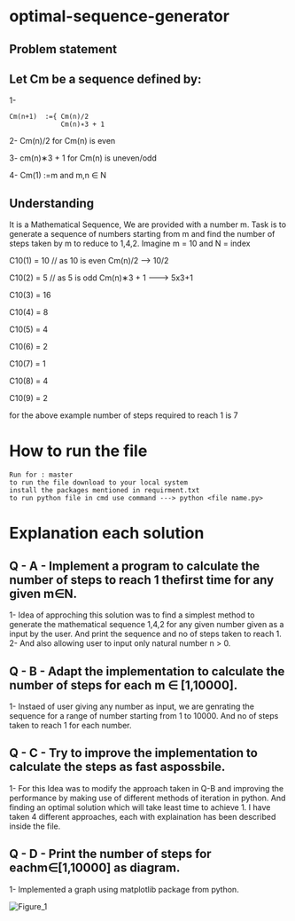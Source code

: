 # optimal-sequence-generator
## Problem statement
## Let Cm be a sequence defined by:

  1- 
  ```
  Cm(n+1)  :={ Cm(n)/2
               Cm(n)∗3 + 1
  ```                
  2- Cm(n)/2 for Cm(n) is even
  
  3- cm(n)∗3 + 1 for Cm(n) is uneven/odd
  
  4- Cm(1) :=m and m,n ∈ N
  
 ## Understanding
  
  It is a Mathematical Sequence, We are provided with a number m. Task is to generate a sequence of numbers starting from m and find the number of steps taken by m to reduce to     1,4,2.
  Imagine m = 10 
  and N = index
  
  C10(1) = 10 // as 10 is even Cm(n)/2 --> 10/2
  
  C10(2) = 5  // as 5 is odd Cm(n)∗3 + 1 ---> 5x3+1
  
  C10(3) = 16
  
  C10(4) = 8
  
  C10(5) = 4
  
  C10(6) = 2
  
  C10(7) = 1
  
  C10(8) = 4
  
  C10(9) = 2
  
  for the above example number of steps required to reach 1 is 7
# How to run the file
```
Run for : master
to run the file download to your local system
install the packages mentioned in requirment.txt
to run python file in cmd use command ---> python <file name.py>
```
# Explanation each solution
## Q - A - Implement a program to calculate the number of steps to reach 1 thefirst time for any given m∈N.
  1- Idea of approching this solution was to find a simplest method to generate the mathematical sequence 1,4,2 for any given number given as a input by the user. And print the sequence and no of steps taken to reach 1.
  2- And also allowing user to input only natural number n > 0.

## Q - B - Adapt  the  implementation  to  calculate  the  number  of  steps  for  each m ∈ [1,10000].
  1- Instaed of user giving any number as input, we are genrating the sequence for a range of number starting from 1 to 10000. And no of steps taken to reach 1 for each number.

## Q - C - Try  to  improve  the  implementation  to  calculate  the  steps  as  fast  aspossbile.
  1- For this Idea was to modify the approach taken in Q-B and improving the performance by making use of different methods of iteration in python. And finding an optimal solution which will take least time to achieve 1. I have taken 4 different approaches, each with explaination has been described inside the file.

## Q - D - Print the number of steps for eachm∈[1,10000] as diagram.
  1- Implemented a graph using matplotlib package from python.
 
![Figure_1](https://user-images.githubusercontent.com/34180878/99405183-c35d5a00-28ec-11eb-87aa-2505e300e0a8.png)
